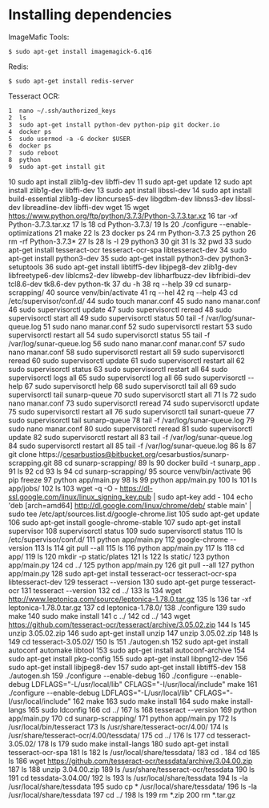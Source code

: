 Installing dependencies
=======================

ImageMafic Tools:

```
$ sudo apt-get install imagemagick-6.q16
```

Redis:

```
$ sudo apt-get install redis-server
```

Tesseract OCR:

    1  nano ~/.ssh/authorized_keys 
    2  ls
    3  sudo apt-get install python-dev python-pip git docker.io
    4  docker ps
    5  sudo usermod -a -G docker $USER
    6  docker ps
    7  sudo reboot 
    8  python
    9  sudo apt-get install git
   10  sudo apt install zlib1g-dev libffi-dev
   11  sudo apt-get update 
   12  sudo apt install zlib1g-dev libffi-dev
   13  sudo apt install libssl-dev
   14  sudo apt install build-essential zlib1g-dev libncurses5-dev libgdbm-dev libnss3-dev libssl-dev libreadline-dev libffi-dev wget
   15  wget https://www.python.org/ftp/python/3.7.3/Python-3.7.3.tar.xz
   16  tar -xf Python-3.7.3.tar.xz
   17  ls
   18  cd Python-3.7.3/
   19  ls
   20  ./configure --enable-optimizations
   21  make
   22  ls
   23  docker ps
   24  rm Python-3.7.3
   25  python
   26  rm -rf Python-3.7.3*
   27  ls
   28  ls -l
   29  python3
   30  git
   31  ls
   32  pwd
   33  sudo apt-get install tesseract-ocr tesseract-ocr-spa libtesseract-dev
   34  sudo apt-get install python3-dev 
   35  sudo apt-get install python3-dev python3-setuptools
   36  sudo apt-get install libtiff5-dev libjpeg8-dev zlib1g-dev     libfreetype6-dev liblcms2-dev libwebp-dev libharfbuzz-dev libfribidi-dev     tcl8.6-dev tk8.6-dev python-tk
   37  du -h
   38  rq --help
   39  cd sunarp-scrapping/
   40  source venv/bin/activate
   41  rq --hel
   42  rq --help
   43  cd /etc/supervisor/conf.d/
   44  sudo touch manar.conf
   45  sudo nano manar.conf 
   46  sudo supervisorctl update
   47  sudo supervisorctl reread
   48  sudo supervisorctl start all
   49  sudo supervisorctl status
   50  tail -f /var/log/sunar-queue.log 
   51  sudo nano manar.conf 
   52  sudo supervisorctl restart
   53  sudo supervisorctl restart all
   54  sudo supervisorctl status
   55  tail -f /var/log/sunar-queue.log 
   56  sudo nano  manar.conf manar.conf 
   57  sudo nano  manar.conf 
   58  sudo supervisorctl restart all
   59  sudo supervisorctl reread
   60  sudo supervisorctl update
   61  sudo supervisorctl restart all
   62  sudo supervisorctl status
   63  sudo supervisorctl restart all
   64  sudo supervisorctl logs all
   65  sudo supervisorctl log all
   66  sudo supervisorctl --help
   67  sudo supervisorctl help
   68  sudo supervisorctl tail all
   69  sudo supervisorctl tail sunarp-queue
   70  sudo supervisorctl start all
   71  ls
   72  sudo nano manar.conf 
   73  sudo supervisorctl reread
   74  sudo supervisorctl update
   75  sudo supervisorctl restart all
   76  sudo supervisorctl tail sunart-queue
   77  sudo supervisorctl tail sunarp-queue
   78  tail -f /var/log/sunar-queue.log 
   79  sudo nano manar.conf 
   80  sudo supervisorctl reread
   81  sudo supervisorctl update
   82  sudo supervisorctl restart all
   83  tail -f /var/log/sunar-queue.log 
   84  sudo supervisorctl restart all
   85  tail -f /var/log/sunar-queue.log 
   86  ls
   87  git clone https://cesarbustios@bitbucket.org/cesarbustios/sunarp-scrapping.git
   88  cd sunarp-scrapping/
   89  ls
   90  docker build -t sunarp_app .
   91  ls
   92  cd 
   93  ls
   94  cd sunarp-scrapping/
   95  source venv/bin/activate
   96  pip freeze
   97  python app/main.py 
   98  ls
   99  python app/main.py 
  100  ls
  101  ls app/jobs/
  102  ls
  103  wget -q -O - https://dl-ssl.google.com/linux/linux_signing_key.pub | sudo apt-key add -
  104  echo 'deb [arch=amd64] http://dl.google.com/linux/chrome/deb/ stable main' | sudo tee /etc/apt/sources.list.d/google-chrome.list
  105  sudo apt-get update 
  106  sudo apt-get install google-chrome-stable
  107  sudo apt-get install supervisor
  108  supervisorctl status
  109  sudo supervisorctl status
  110  ls /etc/supervisor/conf.d/
  111  python app/main.py 
  112  google-chrome --version
  113  ls
  114  git pull --all
  115  ls
  116  python app/main.py 
  117  ls
  118  cd app/
  119  ls
  120  mkdir -p static/plates
  121  ls
  122  ls static/
  123  python app/main.py 
  124  cd ../
  125  python app/main.py 
  126  git pull --all
  127  python app/main.py 
  128  sudo apt-get install tesseract-ocr tesseract-ocr-spa libtesseract-dev
  129  tesseract --version
  130  sudo apt-get purge tesseract-ocr
  131  tesseract --version
  132  cd ../
  133  ls
  134  wget http://www.leptonica.com/source/leptonica-1.78.0.tar.gz
  135  ls
  136  tar -xf leptonica-1.78.0.tar.gz 
  137  cd leptonica-1.78.0/
  138  ./configure 
  139  sudo make
  140  sudo make install
  141  c ../
  142  cd ../
  143  wget https://github.com/tesseract-ocr/tesseract/archive/3.05.02.zip
  144  ls
  145  unzip 3.05.02.zip 
  146  sudo apt-get install unzip
  147  unzip 3.05.02.zip 
  148  ls
  149  cd tesseract-3.05.02/
  150  ls
  151  ./autogen.sh
  152  sudo apt-get install autoconf automake libtool
  153  sudo apt-get install autoconf-archive
  154  sudo apt-get install pkg-config
  155  sudo apt-get install libpng12-dev
  156  sudo apt-get install libjpeg8-dev
  157  sudo apt-get install libtiff5-dev
  158  ./autogen.sh
  159  ./configure --enable-debug
  160  ./configure --enable-debug LDFLAGS="-L/usr/local/lib" CFLAGS="-I/usr/local/include" make
  161  ./configure --enable-debug LDFLAGS="-L/usr/local/lib" CFLAGS="-I/usr/local/include"
  162  make
  163  sudo make install
  164  sudo make install-langs
  165  sudo ldconfig
  166  cd ../
  167  ls
  168  tesseract --version
  169  python app/main.py 
  170  cd sunarp-scrapping/
  171  python app/main.py 
  172  ls /usr/local/bin/tesseract 
  173  ls /usr/share/tesseract-ocr/4.00/
  174  ls /usr/share/tesseract-ocr/4.00/tessdata/
  175  cd ../
  176  ls
  177  cd tesseract-3.05.02/
  178  ls
  179  sudo make install-langs
  180  sudo apt-get install tesseract-ocr-spa
  181  ls
  182  ls /usr/local/share/tessdata/
  183  cd .
  184  cd
  185  ls
  186  wget https://github.com/tesseract-ocr/tessdata/archive/3.04.00.zip
  187  ls
  188  unzip 3.04.00.zip 
  189  ls /usr/share/tesseract-ocr/tessdata
  190  ls
  191  cd tessdata-3.04.00/
  192  ls
  193  ls /usr/local/share/tessdata
  194  ls -la /usr/local/share/tessdata
  195  sudo cp * /usr/local/share/tessdata/
  196  ls -la /usr/local/share/tessdata
  197  cd ../
  198  ls
  199  rm *.zip
  200  rm *.tar.gz

